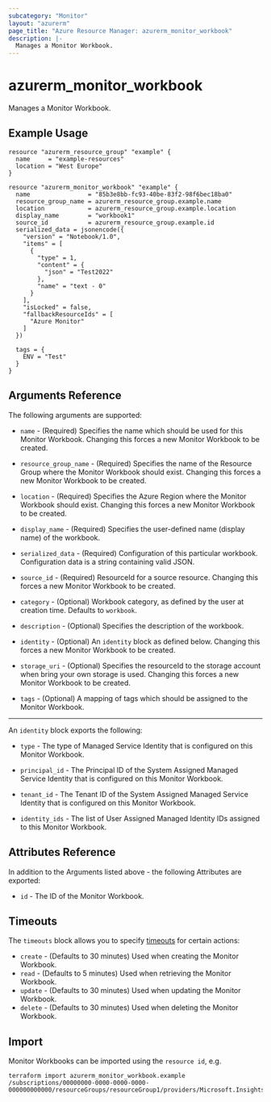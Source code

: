 ```yaml
---
subcategory: "Monitor"
layout: "azurerm"
page_title: "Azure Resource Manager: azurerm_monitor_workbook"
description: |-
  Manages a Monitor Workbook.
---
```


# azurerm_monitor_workbook

Manages a Monitor Workbook.

## Example Usage

```hcl
resource "azurerm_resource_group" "example" {
  name     = "example-resources"
  location = "West Europe"
}

resource "azurerm_monitor_workbook" "example" {
  name                = "85b3e8bb-fc93-40be-83f2-98f6bec18ba0"
  resource_group_name = azurerm_resource_group.example.name
  location            = azurerm_resource_group.example.location
  display_name        = "workbook1"
  source_id           = azurerm_resource_group.example.id
  serialized_data = jsonencode({
    "version" = "Notebook/1.0",
    "items" = [
      {
        "type" = 1,
        "content" = {
          "json" = "Test2022"
        },
        "name" = "text - 0"
      }
    ],
    "isLocked" = false,
    "fallbackResourceIds" = [
      "Azure Monitor"
    ]
  })

  tags = {
    ENV = "Test"
  }
}
```

## Arguments Reference

The following arguments are supported:

* `name` - (Required) Specifies the name which should be used for this Monitor Workbook. Changing this forces a new Monitor Workbook to be created.

* `resource_group_name` - (Required) Specifies the name of the Resource Group where the Monitor Workbook should exist. Changing this forces a new Monitor Workbook to be created.

* `location` - (Required) Specifies the Azure Region where the Monitor Workbook should exist. Changing this forces a new Monitor Workbook to be created.

* `display_name` - (Required) Specifies the user-defined name (display name) of the workbook.

* `serialized_data` - (Required) Configuration of this particular workbook. Configuration data is a string containing valid JSON.

* `source_id` - (Required) ResourceId for a source resource. Changing this forces a new Monitor Workbook to be created.

* `category` - (Optional) Workbook category, as defined by the user at creation time. Defaults to `workbook`.

* `description` - (Optional) Specifies the description of the workbook.

* `identity` - (Optional) An `identity` block as defined below. Changing this forces a new Monitor Workbook to be created.

* `storage_uri` - (Optional) Specifies the resourceId to the storage account when bring your own storage is used. Changing this forces a new Monitor Workbook to be created.

* `tags` - (Optional) A mapping of tags which should be assigned to the Monitor Workbook.

---

An `identity` block exports the following:

* `type` - The type of Managed Service Identity that is configured on this Monitor Workbook.

* `principal_id` - The Principal ID of the System Assigned Managed Service Identity that is configured on this Monitor Workbook.

* `tenant_id` - The Tenant ID of the System Assigned Managed Service Identity that is configured on this Monitor Workbook.

* `identity_ids` - The list of User Assigned Managed Identity IDs assigned to this Monitor Workbook.

## Attributes Reference

In addition to the Arguments listed above - the following Attributes are exported:

* `id` - The ID of the Monitor Workbook.

## Timeouts

The `timeouts` block allows you to specify [timeouts](https://www.terraform.io/docs/configuration/resources.html#timeouts) for certain actions:

* `create` - (Defaults to 30 minutes) Used when creating the Monitor Workbook.
* `read` - (Defaults to 5 minutes) Used when retrieving the Monitor Workbook.
* `update` - (Defaults to 30 minutes) Used when updating the Monitor Workbook.
* `delete` - (Defaults to 30 minutes) Used when deleting the Monitor Workbook.

## Import

Monitor Workbooks can be imported using the `resource id`, e.g.

```shell
terraform import azurerm_monitor_workbook.example /subscriptions/00000000-0000-0000-0000-000000000000/resourceGroups/resourceGroup1/providers/Microsoft.Insights/workbooks/resource1
```
